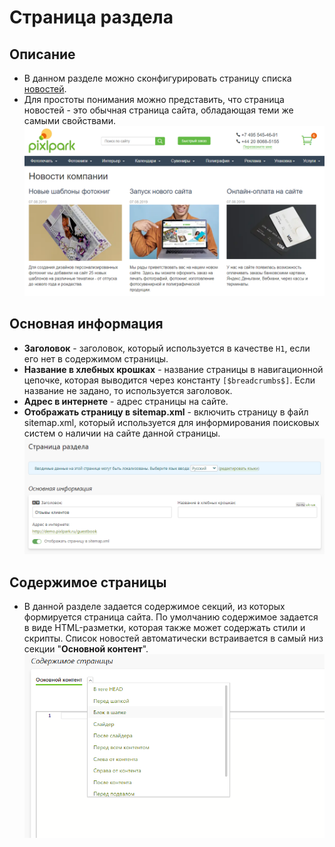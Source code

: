 # Страница раздела
## Описание
* В данном разделе можно сконфигурировать страницу списка [новостей](https://demo.pixlpark.ru/news).  
* Для простоты понимания можно представить, что страница новостей - это обычная страница сайта, обладающая теми же самыми свойствами.
![](../_media/news/news.png ':size=80%')

## Основная информация
* __Заголовок__ - заголовок, который используется в качестве `H1`, если его нет в содержимом страницы.
* __Название в хлебных крошках__ - название страницы в навигационной цепочке, которая выводится через константу `[$breadcrumbs$]`. Если название не задано, то используется заголовок.
* __Адрес в интернете__ - адрес страницы на сайте.
* __Отображать страницу в sitemap.xml__ - включить страницу в файл sitemap.xml, который используется для информирования поисковых систем о наличии на сайте данной страницы.
![](../_media/feedback/page-general.png)

## Содержимое страницы
* В данной разделе задается содержимое секций, из которых формируется страница сайта. По умолчанию содержимое задается в виде HTML-разметки, которая также может содержать стили и скрипты. Список новостей автоматически встраивается в самый низ секции "__Основной контент__".
![](../_media/feedback/page-content.png)
